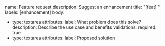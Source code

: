 name: Feature request
description: Suggest an enhancement
title: "[feat] "
labels: [enhancement]
body:
  - type: textarea
    attributes:
      label: What problem does this solve?
      description: Describe the use case and benefits
    validations:
      required: true
  - type: textarea
    attributes:
      label: Proposed solution
